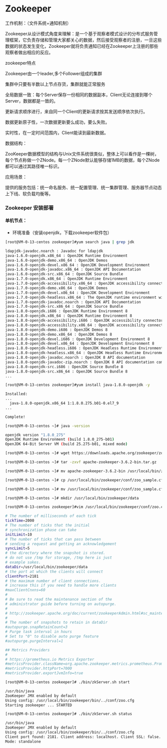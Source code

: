 # Zookeeper

工作机制：（文件系统+通知机制）

Zookeeper从设计模式角度来理解：是一个基于观察者模式设计的分布式服务管理框架，它负责存储和管理大家都关心的数据，然后接受观察者的注册，一旦这些数据的状态发生变化，Zookeeper就将负责通知已经在Zookeeper上注册的那些观察者做出相应的反应。

zookeeper特点

Zookeeper由一个leader,多个Follower组成的集群

集群中只要有半数以上节点存货，集群就能正常服务

全局数据一致：每个Server保存一份相同的数据副本，Client无论连接到哪个Server，数据都是一致的。

更新请求顺序进行，来自同一个Client的更新请求按其发送顺序依次执行。

数据更新原子性，一次数据更新要么成功，要么失败。

实时性，在一定时间范围内，Client能读到最新数据。

数据结构：

ZooKeeper数据模型的结构与Unix文件系统很类似，整体上可以看作是一棵树，每个节点称做一个ZNode。每一个ZNode默认能够存储1MB的数据，每个ZNode都可以通过其路径唯一标识。

应用场景：

提供的服务包括：统一命名服务、统一配置管理、统一集群管理、服务器节点动态上下线、软负载均衡等。


### Zookeeper 安装部署

#### 单机节点：
-   环境准备（安装openjdk，下载zookeeper软件包）
```bash
[root@VM-0-13-centos zookeeper]#yum search java | grep jdk
```
```bash
ldapjdk-javadoc.noarch : Javadoc for ldapjdk
java-1.6.0-openjdk.x86_64 : OpenJDK Runtime Environment
java-1.6.0-openjdk-demo.x86_64 : OpenJDK Demos
java-1.6.0-openjdk-devel.x86_64 : OpenJDK Development Environment
java-1.6.0-openjdk-javadoc.x86_64 : OpenJDK API Documentation
java-1.6.0-openjdk-src.x86_64 : OpenJDK Source Bundle
java-1.7.0-openjdk.x86_64 : OpenJDK Runtime Environment
java-1.7.0-openjdk-accessibility.x86_64 : OpenJDK accessibility connector
java-1.7.0-openjdk-demo.x86_64 : OpenJDK Demos
java-1.7.0-openjdk-devel.x86_64 : OpenJDK Development Environment
java-1.7.0-openjdk-headless.x86_64 : The OpenJDK runtime environment without
java-1.7.0-openjdk-javadoc.noarch : OpenJDK API Documentation
java-1.7.0-openjdk-src.x86_64 : OpenJDK Source Bundle
java-1.8.0-openjdk.i686 : OpenJDK Runtime Environment 8
java-1.8.0-openjdk.x86_64 : OpenJDK Runtime Environment 8
java-1.8.0-openjdk-accessibility.i686 : OpenJDK accessibility connector
java-1.8.0-openjdk-accessibility.x86_64 : OpenJDK accessibility connector
java-1.8.0-openjdk-demo.i686 : OpenJDK Demos 8
java-1.8.0-openjdk-demo.x86_64 : OpenJDK Demos 8
java-1.8.0-openjdk-devel.i686 : OpenJDK Development Environment 8
java-1.8.0-openjdk-devel.x86_64 : OpenJDK Development Environment 8
java-1.8.0-openjdk-headless.i686 : OpenJDK Headless Runtime Environment 8
java-1.8.0-openjdk-headless.x86_64 : OpenJDK Headless Runtime Environment 8
java-1.8.0-openjdk-javadoc.noarch : OpenJDK 8 API documentation
java-1.8.0-openjdk-javadoc-zip.noarch : OpenJDK 8 API documentation compressed
java-1.8.0-openjdk-src.i686 : OpenJDK Source Bundle 8
java-1.8.0-openjdk-src.x86_64 : OpenJDK Source Bundle 8
...
```
```bash
[root@VM-0-13-centos zookeeper]#yum install java-1.8.0-openjdk -y
```
```bash
Installed:
...
  java-1.8.0-openjdk.x86_64 1:1.8.0.275.b01-0.el7_9                                                                             
...                                        

Complete!
```
```bash
[root@VM-0-13-centos ~]# java -version
```
```bash
openjdk version "1.8.0_275"
OpenJDK Runtime Environment (build 1.8.0_275-b01)
OpenJDK 64-Bit Server VM (build 25.275-b01, mixed mode)
```
```bash
[root@VM-0-13-centos ~]# wget https://downloads.apache.org/zookeeper/zookeeper-3.6.2/apache-zookeeper-3.6.2-bin.tar.gz
```
```bash
[root@VM-0-13-centos ~]# tar -zxvf apache-zookeeper-3.6.2-bin.tar.gz
```
```bash
[root@VM-0-13-centos ~]# mv apache-zookeeper-3.6.2-bin /usr/local/bin/zookeeper
```
```bash
[root@VM-0-13-centos ~]# cp /usr/local/bin/zookeeper/conf/zoo_sample.cfg /usr/local/bin/zookeeper/conf/zoo_sample.cfg.bak
```
```bash
[root@VM-0-13-centos ~]# mv /usr/local/bin/zookeeper/conf/zoo_sample.cfg /usr/local/bin/zookeeper/conf/zoo.cfg
```
```bash
[root@VM-0-13-centos ~]# mkdir /usr/local/bin/zookeeper/data
```
```bash
[root@VM-0-13-centos zookeeper]#vim /usr/local/bin/zookeeper/conf/zoo.cfg
```
```bash
# The number of milliseconds of each tick
tickTime=2000
# The number of ticks that the initial 
# synchronization phase can take
initLimit=10
# The number of ticks that can pass between 
# sending a request and getting an acknowledgement
syncLimit=5
# the directory where the snapshot is stored.
# do not use /tmp for storage, /tmp here is just 
# example sakes.
dataDir=/usr/local/bin/zookeeper/data
# the port at which the clients will connect
clientPort=2181
# the maximum number of client connections.
# increase this if you need to handle more clients
#maxClientCnxns=60
#
# Be sure to read the maintenance section of the 
# administrator guide before turning on autopurge.
#
# http://zookeeper.apache.org/doc/current/zookeeperAdmin.html#sc_maintenance
#
# The number of snapshots to retain in dataDir
#autopurge.snapRetainCount=3
# Purge task interval in hours
# Set to "0" to disable auto purge feature
#autopurge.purgeInterval=1

## Metrics Providers
#
# https://prometheus.io Metrics Exporter
#metricsProvider.className=org.apache.zookeeper.metrics.prometheus.PrometheusMetricsProvider
#metricsProvider.httpPort=7000
#metricsProvider.exportJvmInfo=true
```
```bash
[root@VM-0-13-centos zookeeper]# ./bin/zkServer.sh start
```
```bash
/usr/bin/java
ZooKeeper JMX enabled by default
Using config: /usr/local/bin/zookeeper/bin/../conf/zoo.cfg
Starting zookeeper ... STARTED
```
```bash
[root@VM-0-13-centos zookeeper]# ./bin/zkServer.sh status
```
```bash
/usr/bin/java
ZooKeeper JMX enabled by default
Using config: /usr/local/bin/zookeeper/bin/../conf/zoo.cfg
Client port found: 2181. Client address: localhost. Client SSL: false.
Mode: standalone
```

